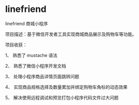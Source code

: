 # linefriend
linefriend 商城小程序

项目描述：基于微信开发者工具实现商城商品展示及购物车等功能。 	

项目收获： 

1、	熟悉了 mustache 语法 

2、	熟悉了微信小程序开发文档 

3、	处理小程序商品详情页面跳转问题 

4、	实现商品规格选择及数量累加并绑定购物车角标的动态效果 

5、	解决使用远程调试和预览打包小程序代码文件过大问题 
